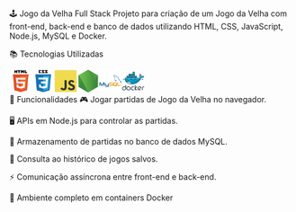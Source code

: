 🕹️ Jogo da Velha Full Stack
Projeto para criação de um Jogo da Velha com front-end, back-end e banco de dados utilizando HTML, CSS, JavaScript, Node.js, MySQL e Docker.

📚 Tecnologias Utilizadas
<div style="display: flex; flex-wrap: nowrap; align-items: center;"> <a href="https://developer.mozilla.org/en-US/docs/Web/HTML" target="_blank" rel="noreferrer"><img src="https://raw.githubusercontent.com/devicons/devicon/master/icons/html5/html5-original-wordmark.svg" alt="html5" width="40" height="40"/></a> <a href="https://developer.mozilla.org/en-US/docs/Web/CSS" target="_blank" rel="noreferrer"><img src="https://raw.githubusercontent.com/devicons/devicon/master/icons/css3/css3-original-wordmark.svg" alt="css3" width="40" height="40"/></a> <a href="https://developer.mozilla.org/en-US/docs/Web/JavaScript" target="_blank" rel="noreferrer"><img src="https://raw.githubusercontent.com/devicons/devicon/master/icons/javascript/javascript-original.svg" alt="javascript" width="40" height="40"/></a> <a href="https://nodejs.org/" target="_blank" rel="noreferrer"><img src="https://raw.githubusercontent.com/devicons/devicon/master/icons/nodejs/nodejs-original.svg" alt="nodejs" width="40" height="40"/></a> <a href="https://www.mysql.com/" target="_blank" rel="noreferrer"><img src="https://raw.githubusercontent.com/devicons/devicon/master/icons/mysql/mysql-original-wordmark.svg" alt="mysql" width="40" height="40"/></a> <a href="https://www.docker.com/" target="_blank" rel="noreferrer"><img src="https://raw.githubusercontent.com/devicons/devicon/master/icons/docker/docker-original-wordmark.svg" alt="docker" width="40" height="40"/></a> </div>
🚀 Funcionalidades
🎮 Jogar partidas de Jogo da Velha no navegador.

🖥️ APIs em Node.js para controlar as partidas.

💾 Armazenamento de partidas no banco de dados MySQL.

🔎 Consulta ao histórico de jogos salvos.

⚡ Comunicação assíncrona entre front-end e back-end.

🐳 Ambiente completo em containers Docker
